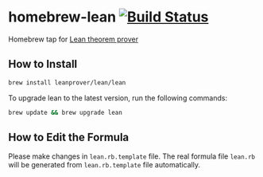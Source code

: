 homebrew-lean [![Build Status](https://travis-ci.org/leanprover/homebrew-lean.svg?branch=master)](https://travis-ci.org/leanprover/homebrew-lean)
=============

Homebrew tap for [Lean theorem prover][lean]

[lean]: https://github.com/leanprover/lean

How to Install
--------------

```bash
brew install leanprover/lean/lean
```

To upgrade lean to the latest version, run the following commands:

```bash
brew update && brew upgrade lean
```

How to Edit the Formula
-----------------------

Please make changes in `lean.rb.template` file. The real formula file
`lean.rb` will be generated from `lean.rb.template` file
automatically.
